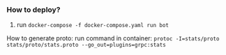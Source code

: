 ### How to deploy?
1) run `docker-compose -f docker-compose.yaml run bot`

How to generate proto:
run command in container: ```protoc -I=stats/proto stats/proto/stats.proto --go_out=plugins=grpc:stats```